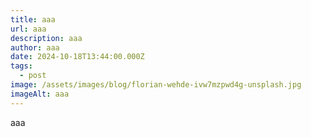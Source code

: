 ```yaml
---
title: aaa
url: aaa
description: aaa
author: aaa
date: 2024-10-18T13:44:00.000Z
tags:
  - post
image: /assets/images/blog/florian-wehde-ivw7mzpwd4g-unsplash.jpg
imageAlt: aaa
---
```

aaa
